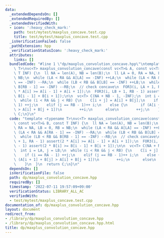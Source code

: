 ```yaml
---
data:
  _extendedDependsOn: []
  _extendedRequiredBy: []
  _extendedVerifiedWith:
  - icon: ':heavy_check_mark:'
    path: test/mytest/maxplus_concave.test.cpp
    title: test/mytest/maxplus_concave.test.cpp
  _isVerificationFailed: false
  _pathExtension: hpp
  _verificationStatusIcon: ':heavy_check_mark:'
  attributes:
    links: []
  bundledCode: "#line 1 \"dp/maxplus_convolution_concave.hpp\"\ntemplate <typename\
    \ T>\nvc<T> maxplus_convolution_concave(const vc<T>& A, const vc<T>& B, const\
    \ T INF) {\n  ll NA = len(A), NB = len(B);\n  ll LA = 0, RA = NA, LB = 0, RB =\
    \ NB;\n  while (LA < RA && A[LA] == -INF) ++LA;\n  while (LA < RA && A[RA - 1]\
    \ == -INF) --RA;\n  while (LB < RB && B[LB] == -INF) ++LB;\n  while (LB < RB &&\
    \ B[RB - 1] == -INF) --RB;\n  // check concave\n  FOR3(i, LA + 1, RA - 1) assert(2\
    \ * A[i] >= A[i - 1] + A[i + 1]);\n  FOR3(i, LB + 1, RB - 1) assert(2 * B[i] >=\
    \ B[i - 1] + B[i + 1]);\n\n  vc<T> C(NA + NB - 1, -INF);\n  int i = LA, j = LB;\n\
    \  while (i < RA && j < RB) {\n    C[i + j] = A[i] + B[j];\n    if (i == RA -\
    \ 1) ++j;\n    elif (j == RB - 1)++ i;\n    else {\n      if (A[i + 1] + B[j]\
    \ > A[i] + B[j + 1])\n        ++i;\n      else\n        ++j;\n    }\n  }\n  return\
    \ C;\n}\n"
  code: "template <typename T>\nvc<T> maxplus_convolution_concave(const vc<T>& A,\
    \ const vc<T>& B, const T INF) {\n  ll NA = len(A), NB = len(B);\n  ll LA = 0,\
    \ RA = NA, LB = 0, RB = NB;\n  while (LA < RA && A[LA] == -INF) ++LA;\n  while\
    \ (LA < RA && A[RA - 1] == -INF) --RA;\n  while (LB < RB && B[LB] == -INF) ++LB;\n\
    \  while (LB < RB && B[RB - 1] == -INF) --RB;\n  // check concave\n  FOR3(i, LA\
    \ + 1, RA - 1) assert(2 * A[i] >= A[i - 1] + A[i + 1]);\n  FOR3(i, LB + 1, RB\
    \ - 1) assert(2 * B[i] >= B[i - 1] + B[i + 1]);\n\n  vc<T> C(NA + NB - 1, -INF);\n\
    \  int i = LA, j = LB;\n  while (i < RA && j < RB) {\n    C[i + j] = A[i] + B[j];\n\
    \    if (i == RA - 1) ++j;\n    elif (j == RB - 1)++ i;\n    else {\n      if\
    \ (A[i + 1] + B[j] > A[i] + B[j + 1])\n        ++i;\n      else\n        ++j;\n\
    \    }\n  }\n  return C;\n}\n"
  dependsOn: []
  isVerificationFile: false
  path: dp/maxplus_convolution_concave.hpp
  requiredBy: []
  timestamp: '2022-07-11 19:57:09+09:00'
  verificationStatus: LIBRARY_ALL_AC
  verifiedWith:
  - test/mytest/maxplus_concave.test.cpp
documentation_of: dp/maxplus_convolution_concave.hpp
layout: document
redirect_from:
- /library/dp/maxplus_convolution_concave.hpp
- /library/dp/maxplus_convolution_concave.hpp.html
title: dp/maxplus_convolution_concave.hpp
---
```

